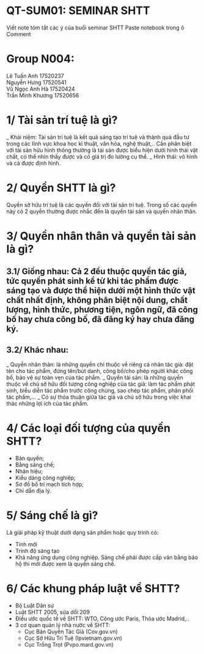# QT-SUM01: SEMINAR SHTT
Viết note tóm tắt các ý của buổi seminar SHTT
Paste notebook trong ô Comment

 # Group N004:  
 Lê Tuấn Anh 17520237  
 Nguyễn Hưng 17520541  
 Vũ Ngọc Anh Hà 17520424  
 Trần Minh Khương 17520656

# 1/ Tài sản trí tuệ là gì?
_ Khái niệm: Tài sản trí tuệ là kết quả sáng tạo trí tuệ và thành quả đầu tư trong các lĩnh vực khoa học kĩ thuật, văn hóa, nghệ thuật,.. Cần phân biệt với tài sản hữu hình thông thường là tài sản được biểu hiện dưới hình thái vật chất, có thể nhìn thấy được và có giá trị đo lường cụ thể. 
_ Hình thái: vô hình và cả được định hình. 

# 2/ Quyền SHTT là gì?
Quyền sở hữu trí tuệ là các quyền đối với tài sản trí tuệ. Trong số các quyền này có 2 quyền thường được nhắc đến là quyền tài sản và quyền nhân thân.

# 3/ Quyền nhân thân và quyền tài sản là gì? 
## 3.1/ Giống nhau: Cả 2 đều thuộc quyền tác giả, tức quyền phát sinh kể từ khi tác phẩm được sáng tạo và được thể hiện dưới một hình thức vật chất nhất định, không phân biệt nội dung, chất lượng, hình thức, phương tiện, ngôn ngữ, đã công bố hay chưa công bố, đã đăng ký hay chưa đăng ký.

## 3.2/ Khác nhau:
_ Quyền nhân thân: là những quyền chỉ thuộc về riêng cá nhân tác giả: đặt tên cho tác phẩm, đứng tên/bút danh, công bố/cho phép người khác công bố, bảo vệ sự toàn vẹn của tác phẩm.
_ Quyền tài sản: là những quyền thuộc về chủ sở hữu đối tượng công nghiệp của tác giả: làm tác phẩm phát sinh, biễu diễn tác phẩm trước công chúng, sao chép tác phẩm, phân phối tác phẩm,...
_ Có sự thỏa thuận giữa tác giả và chủ sở hữu trong việc khai thác những lợi ích của tác phẩm.

# 4/ Các loại đối tượng của quyền SHTT?
- Bản quyền;
- Bằng sáng chế;
- Nhãn hiệu;
- Kiểu dáng công nghiệp;
- Sơ đồ bố trí mạch tích hợp;
- Chỉ dẫn địa lý.

# 5/ Sáng chế là gì?
Là giải pháp kỹ thuật dưới dạng sản phẩm hoặc quy trình có:
- Tính mới
- Trình độ sáng tạo
- Khả năng ứng dụng công nghiệp.
Sáng chế phải được cấp văn bằng bảo hộ thì mới được xem là quyền sáng chế.

# 6/ Các khung pháp luật về SHTT?
- Bộ Luật Dân sự 
- Luật SHTT 2005, sửa dổi 209
- Điều ước quốc tế về SHTT: WTO, Công ước Paris, Thỏa ước Madrid,..
- 3 cơ quan quản lý nhà nước về SHTT:
  + Cục Bản Quyền Tác Giả (Cov.gov.vn)
  + Cục Sở Hữu Trí Tuệ (Ipvietnam.gov.vn)
  + Cục Trồng Trọt (Pvpo.mard.gov.vn)
